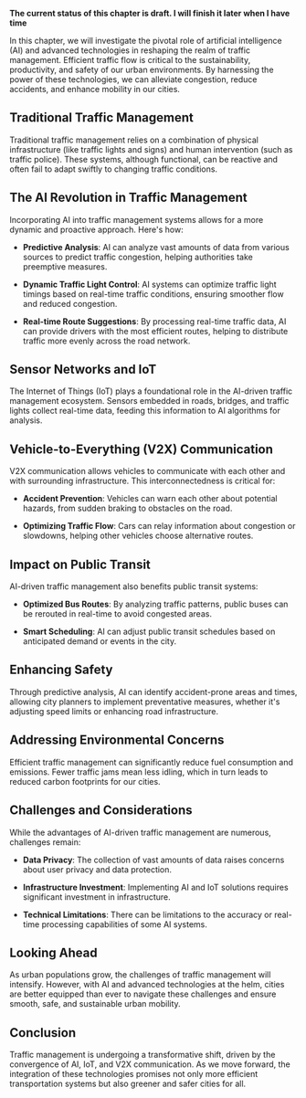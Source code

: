 **The current status of this chapter is draft. I will finish it later when I have time**

In this chapter, we will investigate the pivotal role of artificial intelligence (AI) and advanced technologies in reshaping the realm of traffic management. Efficient traffic flow is critical to the sustainability, productivity, and safety of our urban environments. By harnessing the power of these technologies, we can alleviate congestion, reduce accidents, and enhance mobility in our cities.

Traditional Traffic Management
------------------------------

Traditional traffic management relies on a combination of physical infrastructure (like traffic lights and signs) and human intervention (such as traffic police). These systems, although functional, can be reactive and often fail to adapt swiftly to changing traffic conditions.

The AI Revolution in Traffic Management
---------------------------------------

Incorporating AI into traffic management systems allows for a more dynamic and proactive approach. Here's how:

* **Predictive Analysis**: AI can analyze vast amounts of data from various sources to predict traffic congestion, helping authorities take preemptive measures.

* **Dynamic Traffic Light Control**: AI systems can optimize traffic light timings based on real-time traffic conditions, ensuring smoother flow and reduced congestion.

* **Real-time Route Suggestions**: By processing real-time traffic data, AI can provide drivers with the most efficient routes, helping to distribute traffic more evenly across the road network.

Sensor Networks and IoT
-----------------------

The Internet of Things (IoT) plays a foundational role in the AI-driven traffic management ecosystem. Sensors embedded in roads, bridges, and traffic lights collect real-time data, feeding this information to AI algorithms for analysis.

Vehicle-to-Everything (V2X) Communication
-----------------------------------------

V2X communication allows vehicles to communicate with each other and with surrounding infrastructure. This interconnectedness is critical for:

* **Accident Prevention**: Vehicles can warn each other about potential hazards, from sudden braking to obstacles on the road.

* **Optimizing Traffic Flow**: Cars can relay information about congestion or slowdowns, helping other vehicles choose alternative routes.

Impact on Public Transit
------------------------

AI-driven traffic management also benefits public transit systems:

* **Optimized Bus Routes**: By analyzing traffic patterns, public buses can be rerouted in real-time to avoid congested areas.

* **Smart Scheduling**: AI can adjust public transit schedules based on anticipated demand or events in the city.

Enhancing Safety
----------------

Through predictive analysis, AI can identify accident-prone areas and times, allowing city planners to implement preventative measures, whether it's adjusting speed limits or enhancing road infrastructure.

Addressing Environmental Concerns
---------------------------------

Efficient traffic management can significantly reduce fuel consumption and emissions. Fewer traffic jams mean less idling, which in turn leads to reduced carbon footprints for our cities.

Challenges and Considerations
-----------------------------

While the advantages of AI-driven traffic management are numerous, challenges remain:

* **Data Privacy**: The collection of vast amounts of data raises concerns about user privacy and data protection.

* **Infrastructure Investment**: Implementing AI and IoT solutions requires significant investment in infrastructure.

* **Technical Limitations**: There can be limitations to the accuracy or real-time processing capabilities of some AI systems.

Looking Ahead
-------------

As urban populations grow, the challenges of traffic management will intensify. However, with AI and advanced technologies at the helm, cities are better equipped than ever to navigate these challenges and ensure smooth, safe, and sustainable urban mobility.

Conclusion
----------

Traffic management is undergoing a transformative shift, driven by the convergence of AI, IoT, and V2X communication. As we move forward, the integration of these technologies promises not only more efficient transportation systems but also greener and safer cities for all.
